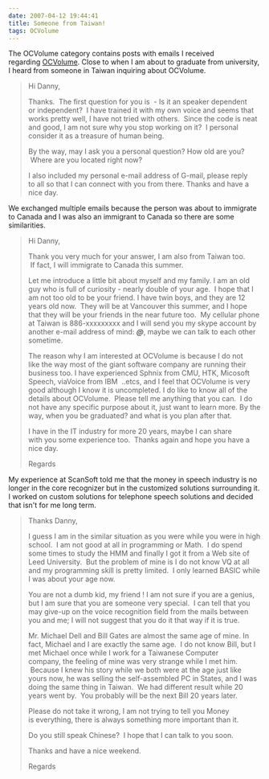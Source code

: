 ```yaml
---
date: 2007-04-12 19:44:41
title: Someone from Taiwan!
tags: OCVolume
---
```

The OCVolume category contains posts with emails I received
regarding [OCVolume](http://ocvolume.sf.net). Close to when I am about to
graduate from university, I heard from someone in Taiwan inquiring about
OCVolume.


> Hi Danny,
> 
> Thanks.  The first question for you is  - Is it an speaker dependent
> or independent?  I have trained it with my own voice and seems that
> works pretty well, I have not tried with others.  Since the code is neat
> and good, I am not sure why you stop working on it?  I personal consider
> it as a treasure of human being.
> 
> By the way, may I ask you a personal question? How old are you?  Where are
> you located right now?
> 
> I also included my personal e-mail address of G-mail, please reply to all so
> that I can connect with you from there. Thanks and have a nice day.

We exchanged multiple emails because the person was about to immigrate to
Canada and I was also an immigrant to Canada so there are some similarities.

> Hi Danny,
> 
> Thank you very much for your answer, I am also from Taiwan too.  If fact, I
> will immigrate to Canada this summer.
> 
> Let me introduce a little bit about myself and my family. I am an old guy who
> is full of curiosity - nearly double of your age.  I hope that I am not too
> old to be your friend. I have twin boys, and they are 12 years old now.  They
> will be at Vancouver this summer, and I hope that they will be your friends
> in the near future too.  My cellular phone at Taiwan is 886-xxxxxxxxx and I
> will send you my skype account by another e-mail address of
> mind: _____@_____, maybe we can talk to each other sometime.
> 
> The reason why I am interested at OCVolume is because I do not like the way
> most of the giant software company are running their business too. I have
> experienced Sphnix from CMU, HTK, Micosoft Speech, viaVoice from IBM  ..etcs,
> and I feel that OCVolume is very good although I know it is uncompleted.
> I do like to know all of the details about OCVolume.  Please tell me anything
> that you can.  I do not have any specific purpose about it, just want to
> learn more.
> By the way, when you be graduated? and what is you plan after that.
> 
> I have in the IT industry for more 20 years, maybe I can share with you some
> experience too.  Thanks again and hope you have a nice day.
> 
> Regards

My experience at ScanSoft told me that the money in speech industry is no
longer in the core recognizer but in the customized solutions surrounding it. I
worked on custom solutions for telephone speech solutions and decided that
isn't for me long term.

> Thanks Danny,
> 
> I guess I am in the similar situation as you were while you were in high
> school.  I am not good at all in programming or Math.  I do spend some times
> to study the HMM and finally I got it from a Web site of Leed University.
>  But the problem of mine is I do not know VQ at all and my programming skill
> is pretty limited.  I only learned BASIC while I was about your age now.
> 
> You are not a dumb kid, my friend ! I am not sure if you are a genius, but I
> am sure that you are someone very special.  I can tell that you may give-up
> on the voice recognition field from the mails between you and me; I will not
> suggest that you do it that way if it is true.
> 
> Mr. Michael Dell and Bill Gates are almost the same age of mine. In fact,
> Michael and I are exactly the same age.  I do not know Bill, but I met
> Michael once while I work for a Taiwanese Computer company, the feeling of
> mine was very strange while I met him.  Because I knew his story while we
> both were at the age just like yours now, he was selling the self-assembled
> PC in States, and I was doing the same thing in Taiwan.  We had different
> result while 20 years went by.  You probably will be the next Bill 20 years
> later.
> 
> Please do not take it wrong, I am not trying to tell you Money is everything,
> there is always something more important than it.
> 
> Do you still speak Chinese?  I hope that I can talk to you soon.
> 
> Thanks and have a nice weekend.
> 
> Regards
